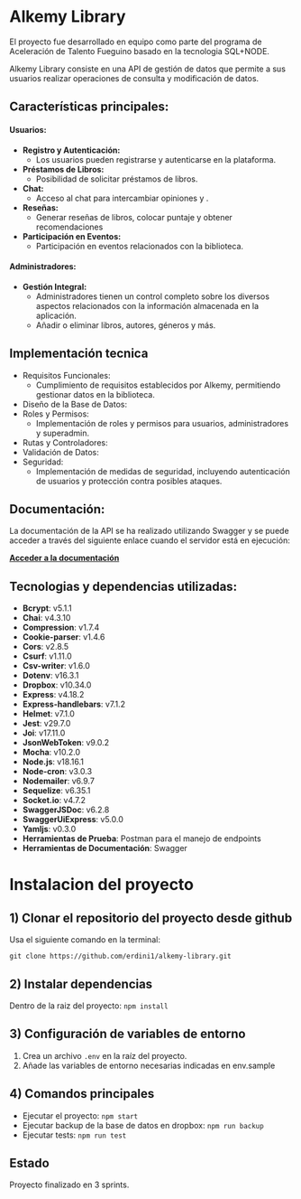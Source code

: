 # Alkemy Library

El proyecto fue desarrollado en equipo como parte del programa de Aceleración de Talento Fueguino basado en la tecnologia SQL+NODE.

Alkemy Library consiste en una API de gestión de datos que permite a sus usuarios realizar operaciones de consulta y modificación de datos. 

## Características principales:
  #### Usuarios:

  - **Registro y Autenticación:**
      - Los usuarios pueden registrarse y autenticarse en la plataforma.
  - **Préstamos de Libros:**
      - Posibilidad de solicitar préstamos de libros.
  - **Chat:**
      - Acceso al chat para intercambiar opiniones y .
  - **Reseñas:**
      - Generar reseñas de libros, colocar puntaje y obtener recomendaciones
  - **Participación en Eventos:**
      - Participación en eventos relacionados con la biblioteca.

  #### Administradores:

  - **Gestión Integral:**
      - Administradores tienen un control completo sobre los diversos aspectos relacionados con la información almacenada en la aplicación.
      - Añadir o eliminar libros, autores, géneros y más.

## Implementación tecnica

- Requisitos Funcionales:
    - Cumplimiento de requisitos establecidos por Alkemy, permitiendo gestionar datos en la biblioteca.
- Diseño de la Base de Datos:
- Roles y Permisos:
    - Implementación de roles y permisos para usuarios, administradores y superadmin.
- Rutas y Controladores:
- Validación de Datos:
- Seguridad:
    - Implementación de medidas de seguridad, incluyendo autenticación de usuarios y protección contra posibles ataques.

## Documentación:
La documentación de la API se ha realizado utilizando Swagger y se puede acceder a través del siguiente enlace cuando el servidor está en ejecución:

**[Acceder a la documentación](http://localhost:3000/api-docs)**

## Tecnologias y dependencias utilizadas:

- **Bcrypt**: v5.1.1
- **Chai**: v4.3.10
- **Compression**: v1.7.4
- **Cookie-parser**: v1.4.6
- **Cors**: v2.8.5
- **Csurf**: v1.11.0
- **Csv-writer**: v1.6.0
- **Dotenv**: v16.3.1
- **Dropbox**: v10.34.0
- **Express**: v4.18.2
- **Express-handlebars**: v7.1.2
- **Helmet**: v7.1.0
- **Jest**: v29.7.0
- **Joi**: v17.11.0
- **JsonWebToken**: v9.0.2
- **Mocha**: v10.2.0
- **Node.js**: v18.16.1
- **Node-cron**: v3.0.3
- **Nodemailer**: v6.9.7
- **Sequelize**: v6.35.1
- **Socket.io**: v4.7.2
- **SwaggerJSDoc**: v6.2.8
- **SwaggerUiExpress**: v5.0.0
- **Yamljs**: v0.3.0
- **Herramientas de Prueba**: Postman para el manejo de endpoints
- **Herramientas de Documentación**: Swagger

# Instalacion del proyecto

## 1) Clonar el repositorio del proyecto desde github

Usa el siguiente comando en la terminal:

`git clone https://github.com/erdini1/alkemy-library.git`

## 2) Instalar dependencias

Dentro de la raiz del proyecto: `npm install`

## 3) Configuración de variables de entorno
1) Crea un archivo `.env` en la raíz del proyecto.
2) Añade las variables de entorno necesarias indicadas en env.sample

## 4) Comandos principales

- Ejecutar el proyecto: `npm start`
- Ejecutar backup de la base de datos en dropbox: `npm run backup`
- Ejecutar tests: `npm run test`

## Estado

Proyecto finalizado en 3 sprints.
